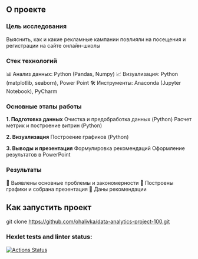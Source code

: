 ## О проекте

### Цель исследования
Выяснить, как и какие рекламные кампании повлияли на посещения и регистрации на сайте онлайн-школы

### Стек технологий
📊 Анализ данных: Python (Pandas, Numpy)
📈 Визуализация: Python (matplotlib, seaborn), Power Point
🛠 Инструменты: Anaconda (Jupyter Notebook), PyCharm

### Основные этапы работы
**1. Подготовка данных**
  Очистка и предобработка данных (Python)
  Расчет метрик и построение витрин (Python)

**2. Визуализация**
  Построение графиков (Python)
  
**3. Выводы и презентация**
  Формулировка рекомендаций
  Оформление результатов в PowerPoint

### Результаты
🔹 Выявлены основные проблемы и закономерности
🔹 Построены графики и собрана презентация
🔹 Даны рекомендации

## Как запустить проект
git clone https://github.com/ohalivka/data-analytics-project-100.git

### Hexlet tests and linter status:
[![Actions Status](https://github.com/ohalivka/data-analytics-project-100/actions/workflows/hexlet-check.yml/badge.svg)](https://github.com/ohalivka/data-analytics-project-100/actions)
